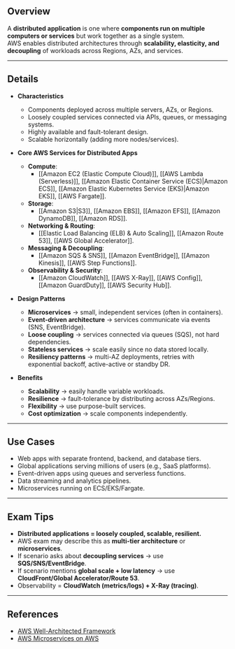 ## **Overview**
A **distributed application** is one where **components run on multiple computers or services** but work together as a single system.  
AWS enables distributed architectures through **scalability, elasticity, and decoupling** of workloads across Regions, AZs, and services.

---

## **Details**
- **Characteristics**
	- Components deployed across multiple servers, AZs, or Regions.
	- Loosely coupled services connected via APIs, queues, or messaging systems.
	- Highly available and fault-tolerant design.
	- Scalable horizontally (adding more nodes/services).

- **Core AWS Services for Distributed Apps**
	- **Compute**:
		- [[Amazon EC2 (Elastic Compute Cloud)]], [[AWS Lambda (Serverless)]], [[Amazon Elastic Container Service (ECS)|Amazon ECS]], [[Amazon Elastic Kubernetes Service (EKS)|Amazon EKS]], [[AWS Fargate]].
	- **Storage**:
		- [[Amazon S3|S3]], [[Amazon EBS]], [[Amazon EFS]], [[Amazon DynamoDB]], [[Amazon RDS]].
	- **Networking & Routing**:
		- [[Elastic Load Balancing (ELB) & Auto Scaling]], [[Amazon Route 53]], [[AWS Global Accelerator]].
	- **Messaging & Decoupling**:
		- [[Amazon SQS & SNS]], [[Amazon EventBridge]], [[Amazon Kinesis]], [[AWS Step Functions]].
	- **Observability & Security**:
		- [[Amazon CloudWatch]], [[AWS X-Ray]], [[AWS Config]], [[Amazon GuardDuty]], [[AWS Security Hub]].

- **Design Patterns**
	- **Microservices** → small, independent services (often in containers).
	- **Event-driven architecture** → services communicate via events (SNS, EventBridge).
	- **Loose coupling** → services connected via queues (SQS), not hard dependencies.
	- **Stateless services** → scale easily since no data stored locally.
	- **Resiliency patterns** → multi-AZ deployments, retries with exponential backoff, active-active or standby DR.

- **Benefits**
	- **Scalability** → easily handle variable workloads.
	- **Resilience** → fault-tolerance by distributing across AZs/Regions.
	- **Flexibility** → use purpose-built services.
	- **Cost optimization** → scale components independently.

---

## **Use Cases**
- Web apps with separate frontend, backend, and database tiers.
- Global applications serving millions of users (e.g., SaaS platforms).
- Event-driven apps using queues and serverless functions.
- Data streaming and analytics pipelines.
- Microservices running on ECS/EKS/Fargate.

---

## **Exam Tips**
- **Distributed applications = loosely coupled, scalable, resilient.**  
- AWS exam may describe this as **multi-tier architecture** or **microservices**.  
- If scenario asks about **decoupling services** → use **SQS/SNS/EventBridge**.  
- If scenario mentions **global scale + low latency** → use **CloudFront/Global Accelerator/Route 53**.  
- Observability = **CloudWatch (metrics/logs) + X-Ray (tracing)**.  

---

## **References**
- [AWS Well-Architected Framework](https://docs.aws.amazon.com/wellarchitected/)  
- [AWS Microservices on AWS](https://aws.amazon.com/microservices/)  